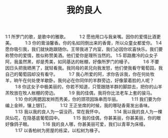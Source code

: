﻿---
title: 我的良人
layout: post
guid:

---
1:1 所罗门的歌，是歌中的雅歌。 　　 
1:2 愿他用口与我亲嘴。因你的爱情比酒更美。 　　 
1:3 你的膏油馨香。你的名如同倒出来的香膏，所以众童女都爱你。 
1:4 愿你吸引我，我们就快跑跟随你。王带我进了内室，我们必因你欢喜快乐。我们要称赞你的爱情，胜似称赞美酒。他们爱你是理所当然的。 
1:5 耶路撒冷的众女子阿，我虽然黑，却是秀美，如同基达的帐棚，好像所罗门的幔子。 　　 
1:6 不要因日头把我晒黑了，就轻看我。我同母的弟兄向我发怒，他们使我看守葡萄园，我自己的葡萄园却没有看守。 　　 
1:7 我心所爱的阿，求你告诉我，你在何处牧羊，晌午在何处使羊歇卧。我何必在你同伴的羊群旁边，好像蒙着脸的人呢？ 　　 
1:8 你这女子中极美丽的，你若不知道，只管跟随羊群的脚踪去，把你的山羊羔牧放在牧人帐棚的旁边。 　　 
1:9 我的佳偶，我将你比法老车上套的骏马。 　　 
1:10 你的两腮因发辫而秀美，你的颈项因珠串而华丽。 　　 
1:11 我们要为你编上金辫，镶上银钉。 　　 
1:12 王正坐席的时候，我的哪哒香膏发出香味。 　　 
1:13 我以我的良人为一袋没药，常在我怀中。 　　 
1:14 我以我的良人为一棵凤仙花，在隐基底葡萄园中。 　　 
1:15 我的佳偶，你甚美丽，你甚美丽，你的眼好像鸽子眼。 　　 
1:16 我的良人哪，你甚美丽可爱，我们以青草为床榻， 　　 
1:17 以香柏树为房屋的栋梁，以松树为椽子。




